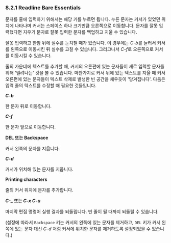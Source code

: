 ### 8.2.1 Readline Bare Essentials
문자를 줄에 입력하기 위해서는 해당 키를 누르면 됩니다. 누른 문자는 커서가 있었던 위치에 나타나며 커서는 스페이스 하나 크기만큼 오른쪽으로 이동합니다. 문자를 잘못 입력했다면 지우기 문자로 잘못 입력한 문자를 백업하고 지울 수 있습니다.

잘못 입력하고 한참 뒤에 실수를 눈치챌 때가 있습니다. 이 경우에는 *C-b*를 눌러서 커서를 왼쪽으로 이동시킨 뒤 실수를 고칠 수 있습니다. 그리고나서 *C-f*로 오른쪽으로 커서를 이동시킬 수 있습니다.

줄의 가운데에 텍스트를 추가할 때, 커서의 오른편에 있는 문자들이 새로 입력할 문자를 위해 '밀려나는' 것을 볼 수 있습니다. 마찬가지로 커서 뒤에 있는 텍스트를 지울 때 커서 오른편에 있는 문자들이 텍스트 삭제로 발생한 빈 공간을 채우듯이 '당겨집니다'. 다음은 입력 줄의 텍스트를 수정할 때 필요한 것들입니다.

***C-b***

한 문자 뒤로 이동합니다.

***C-f***

한 문자 앞으로 이동합니다.

**DEL 또는 Backspace**

커서 왼쪽의 문자를 지웁니다.

***C-d***

커서가 위치해 있는 문자를 지웁니다.

**Printing characters**

줄의 커서 위치에 문자를 추가합니다.

***C-_* 또는 *C-x* *C-u***

마지막 편집 명령어 실행 결과를 되돌립니다. 빈 줄이 될 때까지 되돌릴 수 있습니다.

(설정에 따라서 `Backspace` 키는 커서의 왼쪽에 있는 문자를 제거하고, `DEL` 키가 커서 왼쪽에 있는 문자 대신 *C-d* 처럼 커서에 위치한 문자를 제거하도록 설정되었을 수 있습니다.)
